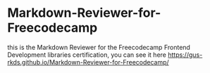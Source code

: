 # Markdown-Reviewer-for-Freecodecamp
this is the Markdown Reviewer for the Freecodecamp Frontend Development libraries certification, you can see it here https://gus-rkds.github.io/Markdown-Reviewer-for-Freecodecamp/

